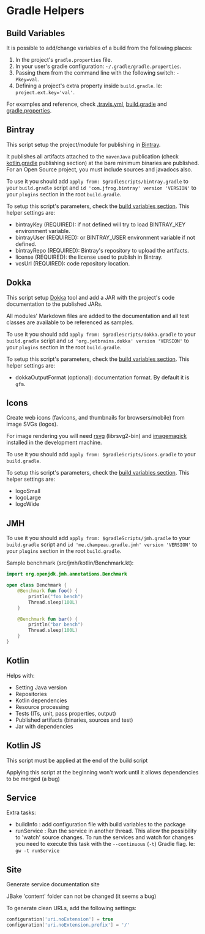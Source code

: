 
Gradle Helpers
==============

## Build Variables

It is possible to add/change variables of a build from the following places:

1. In the project's `gradle.properties` file.
2. In your user's gradle configuration: `~/.gradle/gradle.properties`.
3. Passing them from the command line with the following switch: `-Pkey=val`.
4. Defining a project's extra property inside `build.gradle`. Ie: `project.ext.key='val'`.

For examples and reference, check [.travis.yml], [build.gradle] and [gradle.properties].

[.travis.yml]: https://github.com/hexagonkt/hexagon/blob/master/.travis.yml
[build.gradle]: https://github.com/hexagonkt/hexagon/blob/master/build.gradle
[gradle.properties]: https://github.com/hexagonkt/hexagon/blob/master/gradle.properties

## Bintray

This script setup the project/module for publishing in [Bintray].

It publishes all artifacts attached to the `mavenJava` publication (check [kotlin.gradle] publishing
section) at the bare minimum binaries are published. For an Open Source project, you must include
sources and javadocs also.

To use it you should add `apply from: $gradleScripts/bintray.gradle` to your `build.gradle` script
and `id 'com.jfrog.bintray' version 'VERSION'` to your `plugins` section in the root `build.gradle`.

To setup this script's parameters, check the [build variables section]. This helper settings are:

* bintrayKey (REQUIRED): if not defined will try to load BINTRAY_KEY environment variable.
* bintrayUser (REQUIRED): or BINTRAY_USER environment variable if not defined.
* bintrayRepo (REQUIRED): Bintray's repository to upload the artifacts.
* license (REQUIRED): the license used to publish in Bintray.
* vcsUrl (REQUIRED): code repository location.

[Bintray]: https://bintray.com
[kotlin.gradle]: https://github.com/hexagonkt/hexagon/blob/master/gradle/kotlin.gradle
[build variables section]: /gradle/variables.html

## Dokka

This script setup [Dokka] tool and add a JAR with the project's code documentation to the published
JARs.

All modules' Markdown files are added to the documentation and all test classes are available to be
referenced as samples.

To use it you should add `apply from: $gradleScripts/dokka.gradle` to your `build.gradle` script
and `id 'org.jetbrains.dokka' version 'VERSION'` to your `plugins` section in the root
`build.gradle`.

To setup this script's parameters, check the [build variables section]. This helper settings are:

* dokkaOutputFormat (optional): documentation format. By default it is `gfm`.

[Dokka]: https://github.com/Kotlin/dokka
[build variables section]: /gradle/variables.html

## Icons

Create web icons (favicons, and thumbnails for browsers/mobile) from image SVGs (logos).

For image rendering you will need [rsvg] (librsvg2-bin) and [imagemagick] installed in the
development machine.

To use it you should add `apply from: $gradleScripts/icons.gradle` to your `build.gradle`.

To setup this script's parameters, check the [build variables section]. This helper settings are:

* logoSmall
* logoLarge
* logoWide

[rsvg]: https://
[imagemagick]: https://
[build variables section]: /gradle/variables.html

## JMH

To use it you should add `apply from: $gradleScripts/jmh.gradle` to your `build.gradle` script
and `id 'me.champeau.gradle.jmh' version 'VERSION'` to your `plugins` section in the root
`build.gradle`.

Sample benchmark (src/jmh/kotlin/Benchmark.kt):

```kotlin
import org.openjdk.jmh.annotations.Benchmark

open class Benchmark {
    @Benchmark fun foo() {
        println("foo bench")
        Thread.sleep(100L)
    }

    @Benchmark fun bar() {
        println("bar bench")
        Thread.sleep(100L)
    }
}
```

## Kotlin

Helps with:

* Setting Java version
* Repositories
* Kotlin dependencies
* Resource processing
* Tests (ITs, unit, pass properties, output)
* Published artifacts (binaries, sources and test)
* Jar with dependencies

## Kotlin JS

This script must be applied at the end of the build script
 
Applying this script at the beginning won't work until it allows dependencies to be merged (a bug)

## Service

Extra tasks:

* buildInfo : add configuration file with build variables to the package
* runService : Run the service in another thread. This allow the possibility to 'watch' source
  changes. To run the services and watch for changes you need to execute this task with the
  `--continuous` (`-t`) Gradle flag. Ie: `gw -t runService`

## Site

Generate service documentation site

JBake 'content' folder can not be changed (it seems a bug)

To generate clean URLs, add the following settings:

```groovy
configuration['uri.noExtension'] = true
configuration['uri.noExtension.prefix'] = '/'
```
